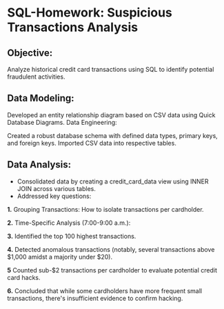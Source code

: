 # SQL-Homework: Suspicious Transactions Analysis

## Objective:
Analyze historical credit card transactions using SQL to identify potential fraudulent activities.

## Data Modeling:

Developed an entity relationship diagram based on CSV data using Quick Database Diagrams.
Data Engineering:

Created a robust database schema with defined data types, primary keys, and foreign keys.
Imported CSV data into respective tables.

## Data Analysis:

- Consolidated data by creating a credit_card_data view using INNER JOIN across various tables.
- Addressed key questions:
  
 **1.** Grouping Transactions: How to isolate transactions per cardholder.
 
 **2.** Time-Specific Analysis (7:00-9:00 a.m.):
 
 **3.** Identified the top 100 highest transactions.
 
 **4.** Detected anomalous transactions (notably, several transactions above $1,000 amidst a majority under $20).
 
 **5**  Counted sub-$2 transactions per cardholder to evaluate potential credit card hacks.
 
 **6.** Concluded that while some cardholders have more frequent small transactions, there's insufficient evidence to confirm hacking.
